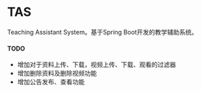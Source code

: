 # TAS
Teaching Assistant System。基于Spring Boot开发的教学辅助系统。

#### TODO

- 增加对于资料上传、下载，视频上传、下载、观看的过滤器
- 增加删除资料及删除视频功能
- 增加公告发布、查看功能

